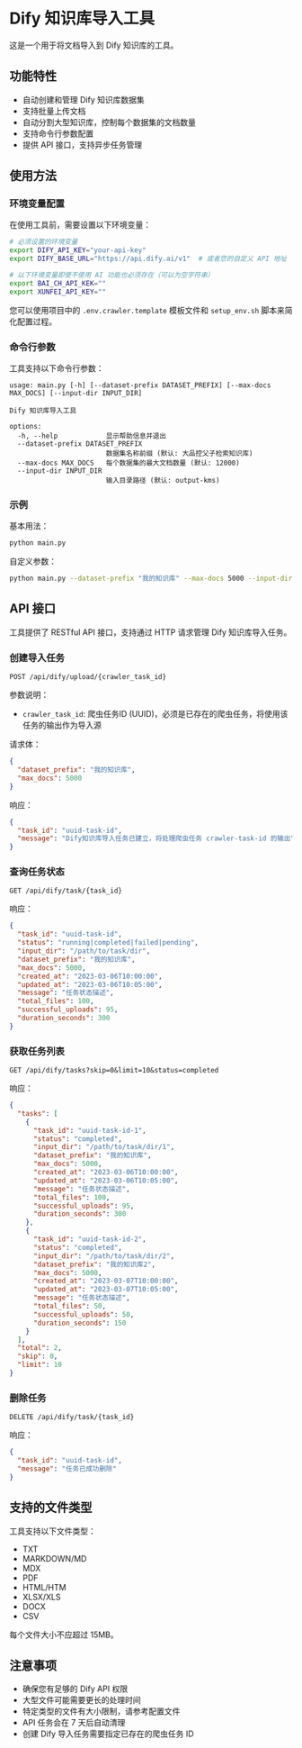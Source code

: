 # Dify 知识库导入工具

这是一个用于将文档导入到 Dify 知识库的工具。

## 功能特性

- 自动创建和管理 Dify 知识库数据集
- 支持批量上传文档
- 自动分割大型知识库，控制每个数据集的文档数量
- 支持命令行参数配置
- 提供 API 接口，支持异步任务管理

## 使用方法

### 环境变量配置

在使用工具前，需要设置以下环境变量：

```bash
# 必须设置的环境变量
export DIFY_API_KEY="your-api-key"
export DIFY_BASE_URL="https://api.dify.ai/v1"  # 或者您的自定义 API 地址

# 以下环境变量即使不使用 AI 功能也必须存在（可以为空字符串）
export BAI_CH_API_KEK=""
export XUNFEI_API_KEY=""
```

您可以使用项目中的 `.env.crawler.template` 模板文件和 `setup_env.sh` 脚本来简化配置过程。

### 命令行参数

工具支持以下命令行参数：

```
usage: main.py [-h] [--dataset-prefix DATASET_PREFIX] [--max-docs MAX_DOCS] [--input-dir INPUT_DIR]

Dify 知识库导入工具

options:
  -h, --help            显示帮助信息并退出
  --dataset-prefix DATASET_PREFIX
                        数据集名称前缀 (默认: 大品控父子检索知识库)
  --max-docs MAX_DOCS   每个数据集的最大文档数量 (默认: 12000)
  --input-dir INPUT_DIR
                        输入目录路径 (默认: output-kms)
```

### 示例

基本用法：

```bash
python main.py
```

自定义参数：

```bash
python main.py --dataset-prefix "我的知识库" --max-docs 5000 --input-dir "my-documents"
```

## API 接口

工具提供了 RESTful API 接口，支持通过 HTTP 请求管理 Dify 知识库导入任务。

### 创建导入任务

```
POST /api/dify/upload/{crawler_task_id}
```

参数说明：
- `crawler_task_id`: 爬虫任务ID (UUID)，必须是已存在的爬虫任务，将使用该任务的输出作为导入源

请求体：

```json
{
  "dataset_prefix": "我的知识库",
  "max_docs": 5000
}
```

响应：

```json
{
  "task_id": "uuid-task-id",
  "message": "Dify知识库导入任务已建立，将处理爬虫任务 crawler-task-id 的输出"
}
```

### 查询任务状态

```
GET /api/dify/task/{task_id}
```

响应：

```json
{
  "task_id": "uuid-task-id",
  "status": "running|completed|failed|pending",
  "input_dir": "/path/to/task/dir",
  "dataset_prefix": "我的知识库",
  "max_docs": 5000,
  "created_at": "2023-03-06T10:00:00",
  "updated_at": "2023-03-06T10:05:00",
  "message": "任务状态描述",
  "total_files": 100,
  "successful_uploads": 95,
  "duration_seconds": 300
}
```

### 获取任务列表

```
GET /api/dify/tasks?skip=0&limit=10&status=completed
```

响应：

```json
{
  "tasks": [
    {
      "task_id": "uuid-task-id-1",
      "status": "completed",
      "input_dir": "/path/to/task/dir/1",
      "dataset_prefix": "我的知识库",
      "max_docs": 5000,
      "created_at": "2023-03-06T10:00:00",
      "updated_at": "2023-03-06T10:05:00",
      "message": "任务状态描述",
      "total_files": 100,
      "successful_uploads": 95,
      "duration_seconds": 300
    },
    {
      "task_id": "uuid-task-id-2",
      "status": "completed",
      "input_dir": "/path/to/task/dir/2",
      "dataset_prefix": "我的知识库2",
      "max_docs": 5000,
      "created_at": "2023-03-07T10:00:00",
      "updated_at": "2023-03-07T10:05:00",
      "message": "任务状态描述",
      "total_files": 50,
      "successful_uploads": 50,
      "duration_seconds": 150
    }
  ],
  "total": 2,
  "skip": 0,
  "limit": 10
}
```

### 删除任务

```
DELETE /api/dify/task/{task_id}
```

响应：

```json
{
  "task_id": "uuid-task-id",
  "message": "任务已成功删除"
}
```

## 支持的文件类型

工具支持以下文件类型：
- TXT
- MARKDOWN/MD
- MDX
- PDF
- HTML/HTM
- XLSX/XLS
- DOCX
- CSV

每个文件大小不应超过 15MB。

## 注意事项

- 确保您有足够的 Dify API 权限
- 大型文件可能需要更长的处理时间
- 特定类型的文件有大小限制，请参考配置文件
- API 任务会在 7 天后自动清理
- 创建 Dify 导入任务需要指定已存在的爬虫任务 ID
